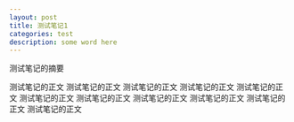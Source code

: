 ```yaml
---
layout: post
title: 测试笔记1
categories: test
description: some word here
---
```

测试笔记的摘要

测试笔记的正文
测试笔记的正文
测试笔记的正文
测试笔记的正文
测试笔记的正文
测试笔记的正文
测试笔记的正文
测试笔记的正文
测试笔记的正文
测试笔记的正文
测试笔记的正文
